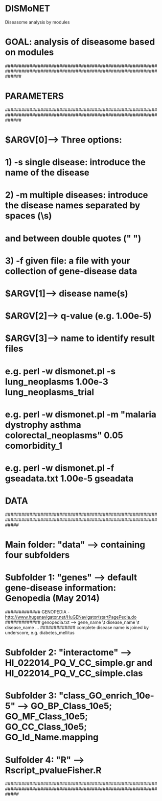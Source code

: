 DISMoNET
========
Diseasome analysis by modules

# GOAL: analysis of diseasome based on modules
######################################################################################################################

# PARAMETERS
######################################################################################################################
# $ARGV[0]--> Three options:
# 1) -s single disease: introduce the name of the disease
# 2) -m multiple diseases: introduce the disease names separated by spaces (\s)
# and between double quotes (" ")
# 3) -f given file: a file with your collection of gene-disease data
# $ARGV[1]--> disease name(s)
# $ARGV[2]--> q-value (e.g. 1.00e-5)
# $ARGV[3]--> name to identify result files

# e.g. perl -w dismonet.pl -s lung_neoplasms 1.00e-3 lung_neoplasms_trial
# e.g. perl -w dismonet.pl -m "malaria dystrophy asthma colorectal_neoplasms" 0.05 comorbidity_1
# e.g. perl -w dismonet.pl -f gseadata.txt 1.00e-5 gseadata

# DATA
#####################################################################################################################
# Main folder: "data" --> containing four subfolders
# Subfolder 1: "genes" --> default gene-disease information: Genopedia (May 2014)
############# GENOPEDIA - http://www.hugenavigator.net/HuGENavigator/startPagePedia.do
############# genopedia.txt --> gene_name \t disease_name \t disease_name ...
############# complete disease name is joined by underscore, e.g. diabetes_mellitus
# Subfolder 2: "interactome" --> HI_022014_PQ_V_CC_simple.gr and HI_022014_PQ_V_CC_simple.clas
# Subfolder 3: "class_GO_enrich_10e-5" --> GO_BP_Class_10e5; GO_MF_Class_10e5; GO_CC_Class_10e5; GO_Id_Name.mapping
# Sulfolder 4: "R" --> Rscript_pvalueFisher.R

#####################################################################################################################
